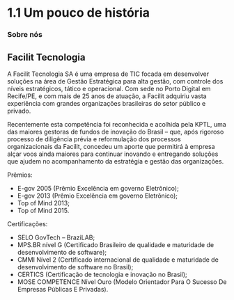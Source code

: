 # 1.1 Um pouco de história

### Sobre nós

## Facilit Tecnologia

A Facilit Tecnologia SA é uma empresa de TIC focada em desenvolver soluções na área de Gestão Estratégica para alta gestão, com controle dos níveis estratégicos, tático e operacional. Com sede no Porto Digital em Recife/PE, e com mais de 25 anos de atuação, a Facilit adquiriu vasta experiência com grandes organizações brasileiras do setor público e privado.

Recentemente esta competência foi reconhecida e acolhida pela KPTL, uma das maiores gestoras de fundos de inovação do Brasil – que, após rigoroso processo de diligência prévia e reformulação dos processos organizacionais da Facilit, concedeu um aporte que permitirá à empresa alçar voos ainda maiores para continuar inovando e entregando soluções que ajudem no acompanhamento da estratégia e gestão das organizações.

Prêmios:

- E-gov 2005 (Prêmio Excelência em governo Eletrônico);
- E-gov 2013 (Prêmio Excelência em governo Eletrônico);
- Top of Mind 2013;
- Top of Mind 2015.

Certificações:

- SELO GovTech – BraziLAB;
- MPS.BR nível G (Certificado Brasileiro de qualidade e maturidade de desenvolvimento de software);
- CMMI Nível 2 (Certificado internacional de qualidade e maturidade de desenvolvimento de software no Brasil);
- CERTICS (Certificação de tecnologia e inovação no Brasil);
- MOSE COMPETENCE Nível Ouro (Modelo Orientador Para O Sucesso De Empresas Públicas E Privadas).

